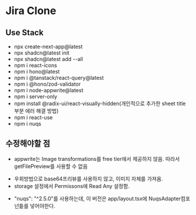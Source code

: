 # Jira Clone

##  Use Stack

- npx create-next-app@latest
- npx shadcn@latest init
- npx shadcn@latest add --all
- npm i react-icons
- npm i hono@latest
- npm i @tanstack/react-query@latest
- npm i @hono/zod-validator
- npm i node-appwrite@latest
- npm i server-only
- npm install @radix-ui/react-visually-hidden(개인적으로 추가한 sheet title 부분 에러 해결 방법)
- npm i react-use
- npm i nuqs

## 수정해야할 점
- appwrite는 Image transformations를 free tier에서 제공하지 않음.
따라서 getFilePreview를 사용할 수 없음
+ 우회방법으로 base64프리뷰를 사용하지 않고, 이미지 자체를 가져옴.
+ storage 설정에서 Permissons에 Read Any 설정함.
- "nuqs": "^2.5.0"를 사용하는데, 이 버전은 app/layout.tsx에 NuqsAdapter컴포넌틑를 넣어야한다.